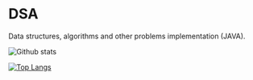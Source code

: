 # DSA
Data structures, algorithms and other problems implementation (JAVA).

![Github stats](https://github-readme-stats.vercel.app/api?username=kxnyshk)

[![Top Langs](https://github-readme-stats.vercel.app/api/top-langs/?username=kxnyshk)](https://github.com/anuraghazra/github-readme-stats)





